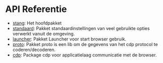 # API Referentie

- [stang](https://pkg.go.dev/github.com/go-rod/rod): Het hoofdpakket
- [standaard](https://pkg.go.dev/github.com/go-rod/rod/lib/defaults): Pakket standaardinstellingen van veel gebruikte opties verwerkt vanuit de omgeving.
- [launcher](https://pkg.go.dev/github.com/go-rod/rod/lib/launcher): Pakket Launcher voor start browser gebruik.
- [proto](https://pkg.go.dev/github.com/go-rod/rod/lib/proto): Pakket proto is een lib om de gegevens van het cdp protocol te coderen/decoderen.
- [cdp](https://pkg.go.dev/github.com/go-rod/rod/lib/cdp): Package cdp voor applicatielaag communicatie met de browser.
